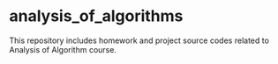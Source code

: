 # analysis_of_algorithms
This repository includes homework and project source codes related to Analysis of Algorithm course. 
